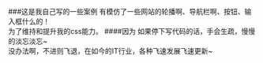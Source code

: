 ###这是我自己写的一些案例
有模仿了一些网站的轮播啊、导航栏啊、按钮、输入框什么的！  
为了维持和提升我的css能力。
####因为
如果停下写代码的话，手会生疏，慢慢的淡忘淡忘~  
没办法啊，不进则飞退，在如今的IT行业，各种飞速发展飞速更新~